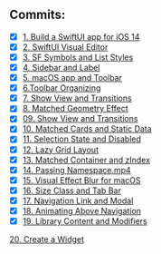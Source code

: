 ## Commits:
- [x] [1. Build a SwiftUI app for iOS 14](https://github.com/mrgsdev/DesignCode/commit/e679ff9bac60b8175d8eb3ca7b68e2c1a5a4a92d)
- [x] [2. SwiftUI Visual Editor](https://github.com/mrgsdev/DesignCode/commit/bb48f90c03b0093556d4ad9d5ee7b5ae46f9a4a5)
- [x] [3. SF Symbols and List Styles](https://github.com/mrgsdev/DesignCode/commit/ab7005b7b2c2dc0edad8c8bf0b2d20a12877aeea)
- [x] [4. Sidebar and Label](https://github.com/mrgsdev/DesignCode/commit/4cce56b6b0b170cf7368c93f43b1920ffdc57732)
- [x] [5. macOS app and Toolbar](https://github.com/mrgsdev/DesignCode/commit/4a87eaa6abe3a33045e5d5558e1e14e7295ca8fe)
- [x] [6.Toolbar Organizing](https://github.com/mrgsdev/DesignCode/commit/719d8cff12e5e3dec8588b9345d61139032aed79)
- [x] [7. Show View and Transitions](https://github.com/mrgsdev/DesignCode/commit/7f2e9929196e0932cfae61a8ae60b35cbe835cf0)
- [x] [8. Matched Geometry Effect](https://github.com/mrgsdev/DesignCode/commit/69b6a92eea7cb126a63d16e5b87f77de3fc428d2#diff-f397b2875894ef7877c301457d2c0e09d60a69f199336446b430549bb7776a42)
- [x] [09. Show View and Transitions](https://github.com/mrgsdev/DesignCode/commit/1ac072e8defa7c992a28345468fc128541bb0797)
- [x] [10. Matched Cards and Static Data](https://github.com/mrgsdev/DesignCode/commit/d8ea5768ac30f9caa58286fc8e5a3d698c8fb075)
- [x] [11. Selection State and Disabled](https://github.com/mrgsdev/DesignCode/commit/bfcb8eb3339be33815e85b1792d8bc7ffa14ddc5)
- [x] [12. Lazy Grid Layout](https://github.com/mrgsdev/DesignCode/commit/ef74ecb7e91e1785e7b168b7b6b7f3ac6bbaab5f)
- [x] [13. Matched Container and zIndex](https://github.com/mrgsdev/DesignCode/commit/4dfd8c171f38429e3952e7949624dfeb4fd75cc1)
- [x]  [14. Passing Namespace.mp4](https://github.com/mrgsdev/DesignCode/commit/1bb57e03373f3923c23d7f7f31ea91db781bd0e8)
- [x]  [15. Visual Effect Blur for macOS](https://github.com/mrgsdev/DesignCode/commit/be17044be9b304bb75150d3d52c2124df434dafc)
- [x]  [16. Size Class and Tab Bar](https://github.com/mrgsdev/DesignCode/commit/be2104d69b8073d8be38f15e162cd2cfb76ff99a)
- [x]  [17. Navigation Link and Modal](https://github.com/mrgsdev/DesignCode/commit/f47de1a14839b0b0fc10ab2dff42986c37484d7d)
- [x]  [18. Animating Above Navigation](https://github.com/mrgsdev/DesignCode/commit/787e42e4c63604ba1fbf37d62234b688ac5d0c41)
- [x]  [19. Library Content and Modifiers](https://github.com/mrgsdev/DesignCode/commit/e3544c02f43c5188166ad5a4ff57a93d95c9e3ca)

 [20. Create a Widget](https://github.com/mrgsdev/DesignCode/commit/ca1d71bfd3bc63173132a9ad6598e377b479d96e)
